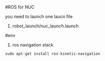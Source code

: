 #ROS for NUC

you need to launch one laucn file

1. robot_launch/nuc_launch.launch

#env

1. ros navigation stack
```
sudo apt-get install ros-kinetic-navigation
```